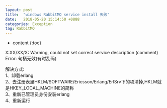 ```yaml
---
layout: post
title:  "windows RabbitMQ service install 失败"
date:   2018-05-20 15:14:50 +0888
categories: Exception
tag: RabbitMQ
---
```


* content
{:toc}


X:XX/XX/X: Warning, could not set correct service description (comment)  
Error: 句柄无效(有时乱码)

解决方式:  
	1、卸载erlang  
	2、去注册表里HKLM/SOFTWARE/Ericsson/Erlang/ErlSrv下的项清掉,HKLM就是HKEY_LOCAL_MACHINE的简称  
	3、重新已管理员身份安装erlang  
	4、重新运行  